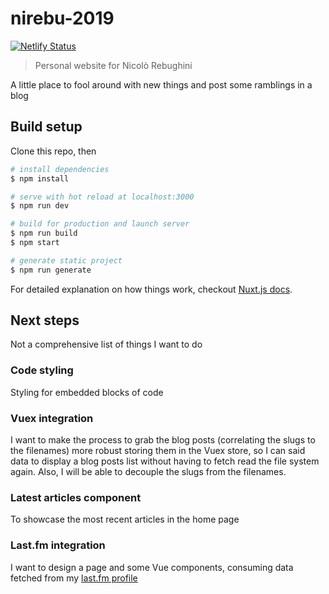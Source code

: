 # nirebu-2019

[![Netlify Status](https://api.netlify.com/api/v1/badges/cbde63aa-755a-4e12-a1a3-407beeaffe5c/deploy-status)](https://app.netlify.com/sites/nirebu/deploys)

> Personal website for Nicolò Rebughini

A little place to fool around with new things and post some ramblings in a blog

## Build setup

Clone this repo, then

``` bash
# install dependencies
$ npm install

# serve with hot reload at localhost:3000
$ npm run dev

# build for production and launch server
$ npm run build
$ npm start

# generate static project
$ npm run generate
```

For detailed explanation on how things work, checkout [Nuxt.js docs](https://nuxtjs.org).

## Next steps

Not a comprehensive list of things I want to do

### Code styling

Styling for embedded blocks of code

### Vuex integration

I want to make the process to grab the blog posts (correlating the slugs to the filenames) more robust storing them in the Vuex store, so I can said data to display a blog posts list without having to fetch read the file system again. Also, I will be able to decouple the slugs from the filenames.

### Latest articles component

To showcase the most recent articles in the home page

### Last.fm integration

I want to design a page and some Vue components, consuming data fetched from my [last.fm profile](https://last.fm/user/nirebu/)